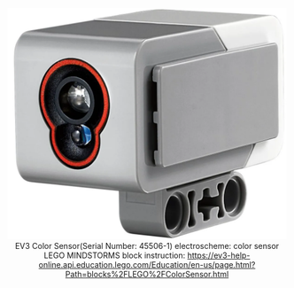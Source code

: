<div align = center style="display: flex; flex-direction: column; justify-content: center; align-items: center;">

![Color Sensor](https://github.com/QZOFlameFE/FE2024_1st_repo_ByFlame/blob/main/Instructions/Power_and_Sense_Management/EV3_Color_Sensor.png)
EV3 Color Sensor(Serial Number: 45506-1)
electroscheme: 
color sensor LEGO MINDSTORMS block instruction: <a href="https://ev3-help-online.api.education.lego.com/Education/en-us/page.html?Path=blocks%2FLEGO%2FColorSensor.html">https://ev3-help-online.api.education.lego.com/Education/en-us/page.html?Path=blocks%2FLEGO%2FColorSensor.html</a>
[]()
</div>
